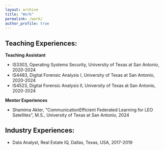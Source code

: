 ```yaml
---
layout: archive
title: "Work"
permalink: /work/
author_profile: true
---
```



Teaching Experiences:
------
**Teaching Assistant**
- IS3303, Operating Systems Security, University of Texas at San Antonio, 2020-2024  
- IS4483, Digital Forensic Analysis I, University of Texas at San Antonio, 2020-2024  
- IS4523, Digital Forensic Analysis II, University of Texas at San Antonio, 2020-2024  

**Mentor Experiences**
- Shamima Akter, "CommunicationEfficient Federated Learning for LEO Satellites", M.S., University of Texas at San Antonio, 2024

Industry Experiences:
------
- Data Analyst, Real Estate IQ, Dallas, Texas, USA, 2017-2019
